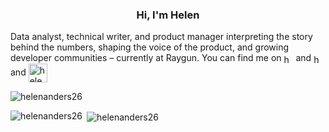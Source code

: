 <h3 align="center">Hi, I'm Helen</h3>

<p align="left">Data analyst, technical writer, and product manager interpreting the story behind the numbers, shaping the voice of the product, and growing developer communities – currently at Raygun. You can find me on <a href="https://dev.to/helenanders26" target="blank"><img align="center" src="https://cdn.jsdelivr.net/npm/simple-icons@3.0.1/icons/dev-dot-to.svg" alt="helenanders26" height="15" width="15" /></a> and <a href="https://twitter.com/helenanders26" target="blank"><img align="center" src="https://cdn.jsdelivr.net/npm/simple-icons@3.0.1/icons/twitter.svg" alt="helenanders26" height="15" width="15" /></a> and <a href="https://linkedin.com/in/helenanders26" target="blank"><img align="center" src="https://cdn.jsdelivr.net/npm/simple-icons@3.0.1/icons/linkedin.svg" alt="helenanders26" height="30" width="30" /></a></p>

<p align="left"> <img src="https://komarev.com/ghpvc/?username=helenanders26" alt="helenanders26" /> </p>

<p><img align="left" src="https://github-readme-stats.vercel.app/api/top-langs/?username=helenanders26&layout=compact" alt="helenanders26" /></p>

<p>&nbsp;<img align="center" src="https://github-readme-stats.vercel.app/api?username=helenanders26&show_icons=true" alt="helenanders26" /></p>




